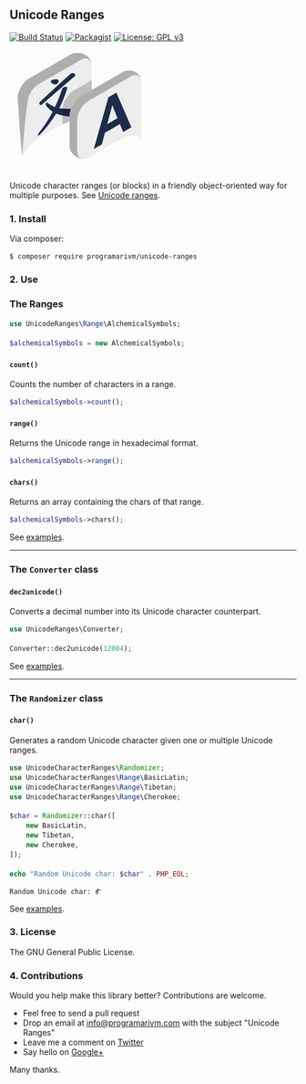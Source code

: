 ## Unicode Ranges

[![Build Status](https://travis-ci.org/programarivm/unicode-ranges.svg?branch=master)](https://travis-ci.org/programarivm/unicode-ranges)
[![Packagist](https://img.shields.io/packagist/dt/programarivm/unicode-ranges.svg)](https://packagist.org/packages/programarivm/unicode-ranges)
[![License: GPL v3](https://img.shields.io/badge/License-GPL%20v3-blue.svg)](https://www.gnu.org/licenses/gpl-3.0)
![Unicode Character Ranges](/resources/logo.jpg?raw=true)

Unicode character ranges (or blocks) in a friendly object-oriented way for multiple purposes. See [Unicode ranges](https://github.com/programarivm/unicode-ranges/tree/master/src/Range).

### 1. Install

Via composer:

    $ composer require programarivm/unicode-ranges

### 2. Use

### The Ranges

```php
use UnicodeRanges\Range\AlchemicalSymbols;

$alchemicalSymbols = new AlchemicalSymbols;
```

#### `count()`

Counts the number of characters in a range.

```php
$alchemicalSymbols->count();
```
#### `range()`

Returns the Unicode range in hexadecimal format.

```php
$alchemicalSymbols->range();
```
#### `chars()`

Returns an array containing the chars of that range.

```php
$alchemicalSymbols->chars();
```

See [examples](https://github.com/programarivm/unicode-ranges/tree/master/examples/ranges).

- - -

### The `Converter` class

#### `dec2unicode()`

Converts a decimal number into its Unicode character counterpart.

```php
use UnicodeRanges\Converter;

Converter::dec2unicode(12004);
```

See [examples](https://github.com/programarivm/unicode-ranges/tree/master/examples/converter).

- - -

### The `Randomizer` class

#### `char()`

Generates a random Unicode character given one or multiple Unicode ranges.

```php
use UnicodeCharacterRanges\Randomizer;
use UnicodeCharacterRanges\Range\BasicLatin;
use UnicodeCharacterRanges\Range\Tibetan;
use UnicodeCharacterRanges\Range\Cherokee;

$char = Randomizer::char([
    new BasicLatin,
    new Tibetan,
    new Cherokee,
]);

echo "Random Unicode char: $char" . PHP_EOL;
```
    Random Unicode char: Ꮉ

See [examples](https://github.com/programarivm/unicode-ranges/tree/master/examples/randomizer).

### 3. License

The GNU General Public License.

### 4. Contributions

Would you help make this library better? Contributions are welcome.

- Feel free to send a pull request
- Drop an email at info@programarivm.com with the subject "Unicode Ranges"
- Leave me a comment on [Twitter](https://twitter.com/programarivm)
- Say hello on [Google+](https://plus.google.com/+Programarivm)

Many thanks.
